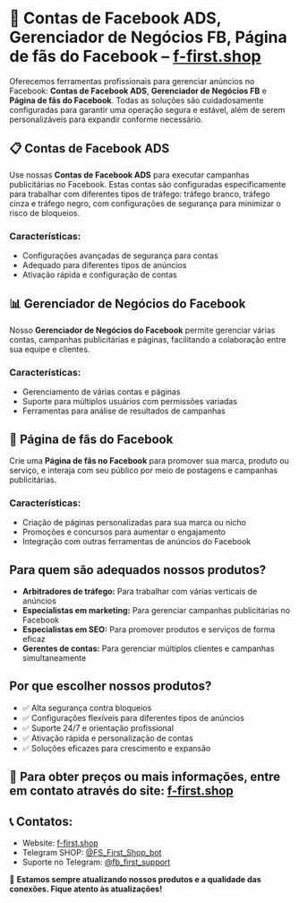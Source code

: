 # 📡 Contas de Facebook ADS, Gerenciador de Negócios FB, Página de fãs do Facebook – [f-first.shop](https://f-first.shop/en)

Oferecemos ferramentas profissionais para gerenciar anúncios no Facebook: **Contas de Facebook ADS**, **Gerenciador de Negócios FB** e **Página de fãs do Facebook**. Todas as soluções são cuidadosamente configuradas para garantir uma operação segura e estável, além de serem personalizáveis para expandir conforme necessário.

## 📋 Contas de Facebook ADS
Use nossas **Contas de Facebook ADS** para executar campanhas publicitárias no Facebook. Estas contas são configuradas especificamente para trabalhar com diferentes tipos de tráfego: tráfego branco, tráfego cinza e tráfego negro, com configurações de segurança para minimizar o risco de bloqueios.

### Características:
- Configurações avançadas de segurança para contas
- Adequado para diferentes tipos de anúncios
- Ativação rápida e configuração de contas

## 📊 Gerenciador de Negócios do Facebook
Nosso **Gerenciador de Negócios do Facebook** permite gerenciar várias contas, campanhas publicitárias e páginas, facilitando a colaboração entre sua equipe e clientes.

### Características:
- Gerenciamento de várias contas e páginas
- Suporte para múltiplos usuários com permissões variadas
- Ferramentas para análise de resultados de campanhas

## 💬 Página de fãs do Facebook
Crie uma **Página de fãs no Facebook** para promover sua marca, produto ou serviço, e interaja com seu público por meio de postagens e campanhas publicitárias.

### Características:
- Criação de páginas personalizadas para sua marca ou nicho
- Promoções e concursos para aumentar o engajamento
- Integração com outras ferramentas de anúncios do Facebook

## Para quem são adequados nossos produtos?
- **Arbitradores de tráfego:** Para trabalhar com várias verticais de anúncios
- **Especialistas em marketing:** Para gerenciar campanhas publicitárias no Facebook
- **Especialistas em SEO:** Para promover produtos e serviços de forma eficaz
- **Gerentes de contas:** Para gerenciar múltiplos clientes e campanhas simultaneamente

## Por que escolher nossos produtos?
- ✅ Alta segurança contra bloqueios
- ✅ Configurações flexíveis para diferentes tipos de anúncios
- ✅ Suporte 24/7 e orientação profissional
- ✅ Ativação rápida e personalização de contas
- ✅ Soluções eficazes para crescimento e expansão

## 💬 Para obter preços ou mais informações, entre em contato através do site: [f-first.shop](https://f-first.shop/en)

## 📞 Contatos:
- Website: [f-first.shop](https://f-first.shop/en)
- Telegram SHOP: [ @FS_First_Shop_bot](https://t.me/FS_First_Shop_bot)
- Suporte no Telegram: [ @fb_first_support](https://t.me/fb_first_support)

🔔 **Estamos sempre atualizando nossos produtos e a qualidade das conexões. Fique atento às atualizações!**
